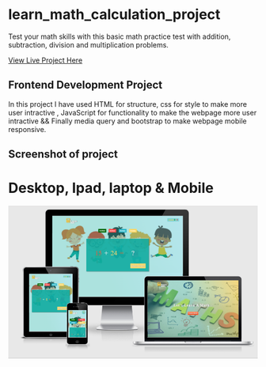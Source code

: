 # learn_math_calculation_project

Test your math skills with this basic math practice test with addition, subtraction, division and multiplication problems.

[View Live Project Here](https://jas-sin82.github.io/learn_math_calculation_project/)

## Frontend Development Project 

In this project I have used HTML for structure, css for style to make more user intractive , JavaScript for functionality to make the webpage more user intractive && Finally media query and bootstrap to make webpage mobile responsive.


## Screenshot of project 
# Desktop, Ipad, laptop  & Mobile
  
![screenshot](Screenshot.png)

